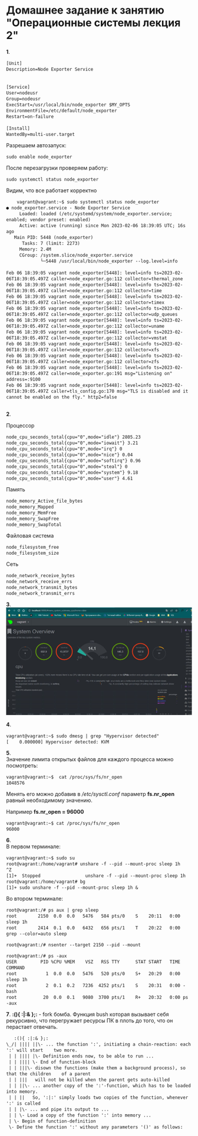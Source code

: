# Домашнее задание к занятию "Операционные системы лекция 2"
**1**.
```
[Unit]
Description=Node Exporter Service


[Service]
User=nodeusr
Group=nodeusr
ExecStart=/usr/local/bin/node_exporter $MY_OPTS
EnvironmentFile=/etc/default/node_exporter
Restart=on-failure

[Install]
WantedBy=multi-user.target

```
Разрешаем автозапуск:
```
sudo enable node_exporter
```
После перезагрузки проверяем работу:

```
sudo systemctl status node_exporter
```
Видим, что все работает корректно

```
 	vagrant@vagrant:~$ sudo systemctl status node_exporter
● node_exporter.service - Node Exporter Service
     Loaded: loaded (/etc/systemd/system/node_exporter.service; enabled; vendor preset: enabled)
     Active: active (running) since Mon 2023-02-06 18:39:05 UTC; 16s ago
   Main PID: 5448 (node_exporter)
      Tasks: 7 (limit: 2273)
     Memory: 2.4M
     CGroup: /system.slice/node_exporter.service
             └─5448 /usr/local/bin/node_exporter --log.level=info

Feb 06 18:39:05 vagrant node_exporter[5448]: level=info ts=2023-02-06T18:39:05.497Z caller=node_exporter.go:112 collector=thermal_zone
Feb 06 18:39:05 vagrant node_exporter[5448]: level=info ts=2023-02-06T18:39:05.497Z caller=node_exporter.go:112 collector=time
Feb 06 18:39:05 vagrant node_exporter[5448]: level=info ts=2023-02-06T18:39:05.497Z caller=node_exporter.go:112 collector=timex
Feb 06 18:39:05 vagrant node_exporter[5448]: level=info ts=2023-02-06T18:39:05.497Z caller=node_exporter.go:112 collector=udp_queues
Feb 06 18:39:05 vagrant node_exporter[5448]: level=info ts=2023-02-06T18:39:05.497Z caller=node_exporter.go:112 collector=uname
Feb 06 18:39:05 vagrant node_exporter[5448]: level=info ts=2023-02-06T18:39:05.497Z caller=node_exporter.go:112 collector=vmstat
Feb 06 18:39:05 vagrant node_exporter[5448]: level=info ts=2023-02-06T18:39:05.497Z caller=node_exporter.go:112 collector=xfs
Feb 06 18:39:05 vagrant node_exporter[5448]: level=info ts=2023-02-06T18:39:05.497Z caller=node_exporter.go:112 collector=zfs
Feb 06 18:39:05 vagrant node_exporter[5448]: level=info ts=2023-02-06T18:39:05.497Z caller=node_exporter.go:191 msg="Listening on" address=:9100
Feb 06 18:39:05 vagrant node_exporter[5448]: level=info ts=2023-02-06T18:39:05.497Z caller=tls_config.go:170 msg="TLS is disabled and it cannot be enabled on the fly." http2=false
     
```

**2**.	

Процессор
```
node_cpu_seconds_total{cpu="0",mode="idle"} 2805.23
node_cpu_seconds_total{cpu="0",mode="iowait"} 3.21
node_cpu_seconds_total{cpu="0",mode="irq"} 0
node_cpu_seconds_total{cpu="0",mode="nice"} 0.04
node_cpu_seconds_total{cpu="0",mode="softirq"} 0.96
node_cpu_seconds_total{cpu="0",mode="steal"} 0
node_cpu_seconds_total{cpu="0",mode="system"} 9.18
node_cpu_seconds_total{cpu="0",mode="user"} 4.61

```
Память
```
node_memory_Active_file_bytes
node_memory_Mapped
node_memory_MemFree
node_memory_SwapFree
node_memory_SwapTotal
```
Файловая система
```
node_filesystem_free
node_filesystem_size
```
Сеть
```
node_network_receive_bytes
node_network_receive_errs
node_network_transmit_bytes
node_network_transmit_errs

```




**3**.	
![](foto/metrics.jpg)


**4**.	
```
vagrant@vagrant:~$ sudo dmesg | grep "Hypervisor detected"
[    0.000000] Hypervisor detected: KVM
```

**5**.	
Значение лимита открытых файлов для каждого процесса можно посмотреть:
```
vagrant@vagrant:~$  cat /proc/sys/fs/nr_open
1048576  
```
Менять его можно добавив в  */etc/sysctl.conf* параметр  **fs.nr_open** равный необходимому значению. 

Например **fs.nr_open = 96000**

```
vagrant@vagrant:~$ cat /proc/sys/fs/nr_open
96000
```

**6**.	
В первом терминале:
```
vagrant@vagrant:~$ sudo su
root@vagrant:/home/vagrant# unshare -f --pid --mount-proc sleep 1h
^Z
[1]+  Stopped                 unshare -f --pid --mount-proc sleep 1h
root@vagrant:/home/vagrant# bg
[1]+ sudo unshare -f --pid --mount-proc sleep 1h &
```
Во втором терминале:
```
root@vagrant:/# ps aux | grep sleep
root        2150  0.0  0.0   5476   584 pts/0    S    20:11   0:00 sleep 1h
root        2414  0.1  0.0   6432   656 pts/1    T    20:22   0:00 grep --color=auto sleep
```
```
root@vagrant:/# nsenter --target 2150 --pid --mount
```
```
root@vagrant:/# ps -aux
USER         PID %CPU %MEM    VSZ   RSS TTY      STAT START   TIME COMMAND
root           1  0.0  0.0   5476   520 pts/0    S+   20:29   0:00 sleep 1h
root           2  0.1  0.2   7236  4252 pts/1    S    20:31   0:00 -bash
root          20  0.0  0.1   9080  3700 pts/1    R+   20:32   0:00 ps -aux
```

**7**.
	**:(){ :|:& };:** - fork бомба. Функция bush которая вызывает себя рекурсивно, что перегружает ресурсы ПК в плоть до того, что он перастает отвечать.
```
   :(){ :|:& };:
\_/| |||| ||\- ... the function ':', initiating a chain-reaction: each ':' will start    two more.
 | | |||| |\- Definition ends now, to be able to run ...
 | | |||| \- End of function-block
 | | |||\- disown the functions (make them a background process), so that the children    of a parent
 | | |||   will not be killed when the parent gets auto-killed
 | | ||\- ... another copy of the ':'-function, which has to be loaded into memory.
 | | ||   So, ':|:' simply loads two copies of the function, whenever ':' is called
 | | |\- ... and pipe its output to ...
 | | \- Load a copy of the function ':' into memory ...
 | \- Begin of function-definition
 \- Define the function ':' without any parameters '()' as follows:
 ```